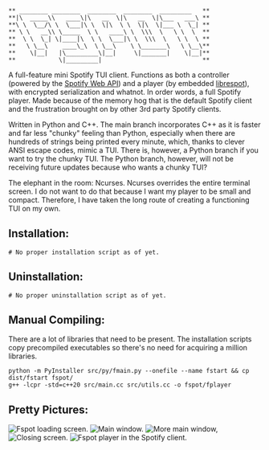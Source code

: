 ```
** ________ ________  ________  ________  _________   **
**|\  _____\\   ____\|\   __  \|\   __  \|\___   ___\ **
**\ \  \__/\ \  \___|\ \  \|\  \ \  \|\  \|___ \  \_| **
** \ \   __\\ \_____  \ \   ____\ \  \\\  \   \ \  \  **
**  \ \  \_| \|____|\  \ \  \___|\ \  \\\  \   \ \  \ **
**   \ \__\    ____\_\  \ \__\    \ \_______\   \ \__\**
**    \|__|   |\_________\|__|     \|_______|    \|__|**
**            \|_________|                            **
```

A full-feature mini Spotify TUI client. Functions as both a controller (powered by the [Spotify Web API](https://developer.spotify.com/documentation/web-api)) and a player (by embedded [librespot](https://github.com/librespot-org/librespot)), with encrypted serialization and whatnot. In order words, a full Spotify player. Made because of the memory hog that is the default Spotify client and the frustration brought on by other 3rd party Spotify clients. 

Written in Python and C++. The main branch incorporates C++ as it is faster and far less "chunky" feeling than Python, especially when there are hundreds of strings being printed every minute, which, thanks to clever ANSI escape codes, mimic a TUI. There is, however, a Python branch if you want to try the chunky TUI. The Python branch, however, will not be receiving future updates because who wants a chunky TUI?

The elephant in the room: Ncurses. Ncurses overrides the entire terminal screen. I do not want to do that because I want my player to be small and compact. Therefore, I have taken the long route of creating a functioning TUI on my own. 

## Installation: ##
```
# No proper installation script as of yet.
```

## Uninstallation: ##
```
# No proper uninstallation script as of yet.
```

## Manual Compiling: ##
There are a lot of libraries that need to be present. The installation scripts copy precompiled executables so there's no need for acquiring a million libraries.
```
python -m PyInstaller src/py/fmain.py --onefile --name fstart && cp dist/fstart fspot/
g++ -lcpr -std=c++20 src/main.cc src/utils.cc -o fspot/fplayer 
```

## Pretty Pictures: ##
![Fspot loading screen.](https://github.com/dmmosh/fspot/assets/119987092/e7191b32-1496-45af-9720-adc85f5f599f)
![Main window.](https://github.com/dmmosh/fspot/assets/119987092/27e1c5d4-17e7-431b-8d30-c6ebeeada5dd)
![More main window,](https://github.com/dmmosh/fspot/assets/119987092/8a493b20-33dc-4407-a29b-11a8cde568e8)
![Closing screen.](https://github.com/dmmosh/fspot/assets/119987092/364c7c9f-76b1-4670-82c6-06733a138ed3)
![Fspot player in the Spotify client.](https://github.com/dmmosh/fspot/assets/119987092/9ccd06f9-b39d-4321-b1c2-ab1ec3b94851)



